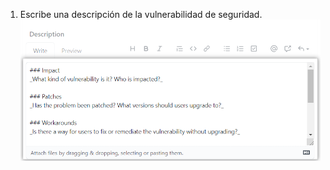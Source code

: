 1. Escribe una descripción de la vulnerabilidad de seguridad. ![Descripción de vulnerabilidad en la asesoría de seguridad](/assets/images/help/security/security-advisory-description.png)
